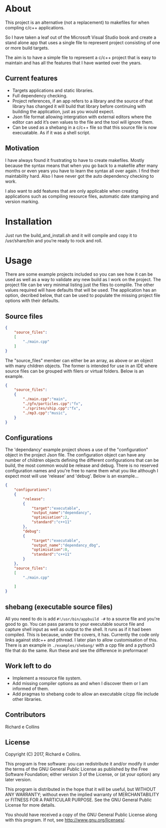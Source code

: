# About
This project is an alternative (not a replacement) to makefiles for when compling c/c++ applications. 

So I have taken a leaf out of the Microsoft Visual Studio book and create a stand alone app that uses a single file to represent project consisting of one or more build targets.

The aim is to have a simple file to represent a c/c++ project that is easy to maintain and has all the features that I have wanted over the years. 

## Current features
* Targets applications and static libraries.
* Full dependency checking.
* Project references, if an app refers to a library and the source of that library has changed it will build that library before continuing with building the application, just as you would expect. 
* Json file format allowing intergration with external editors where the editor can add it’s own values to the file and the tool will ignore them.
* Can be used as a shebang in a c/c++ file so that this source file is now execuatable. As if it was a shell script.

## Motivation
I have always found it frustrating to have to create makefiles. Mostly because the syntax means that when you go back to a makefile after many months or even years you have to learn the syntax all over again. I find their maintability hard. Also I have never got the auto dependency checking to work.

I also want to add features that are only applicable when creating applications such as compiling resource files, automatic date stamping and version marking.

# Installation
Just run the build_and_install.sh and it will compile and copy it to /usr/share/bin and you’re ready to rock and roll.

# Usage
There are some example projects included so you can see how it can be used as well as a way to validate any new build as I work on the project. The project file can be very minimal listing just the files to complile. The other values required will have defaults that will be used. The application has an option, decribed below, that can be used to populate the missing project file options with their defaults.

## Source files

```json
{
	"source_files":
	[
		"./main.cpp"		
	]
}
```

The "source_files" member can either be an array, as above or an object with many children objects. The former is intended for use in an IDE where source files can be grouped with filers or virtual folders. Below is an example.

```json
{
	"source_files":
	{
		"./main.cpp":"main",
		"./gfx/particles.cpp":"fx",
		"./sprites/ship.cpp":"fx",
		"./mp3.cpp":"music",
	}
}
```

## Configurations
The 'dependancy' example project shows a use of the "configuration" object in the project Json file. The configuration object can have any number of children objects defining the different configurations that can be build, the most common would be release and debug. There is no reserved configuration names and you're free to name them what you like although I expect most will use 'release' and 'debug'. Below is an example...

```json
{
	"configurations":
	{
		"release":
		{
			"target":"executable",
			"output_name":"dependancy",
			"optimisation":2,
			"standard":"c++11"
		},
		"debug":
		{
			"target":"executable",
			"output_name":"dependancy_dbg",
			"optimisation":0,
			"standard":"c++11"
		}
	},
    "source_files":
	[
		"./main.cpp"
		
	]
}
```

## shebang (executable source files)
All you need to do is add ```#!/usr/bin/appbuild -#``` to a source file and you're good to go.
You can pass params to your executable source file and capture shell input as well as output to the shell. It runs as if it had been compiled. This is because, under the covers, it has.
Currently the code only links against stdc++ and pthread. I later plan to allow customisation of this.
There is an example in ```./examples/shebang/``` with a cpp file and a python3 file that do the same. Run these and see the difference in preformace!

## Work left to do
* Implement a resource file system.
* Add missing compiler options as and when I discover them or I am informed of them.
* Add pragmas to shebang code to allow an executable c/cpp file include other libraries.

## Contributors
Richard e Collins

## License
Copyright (C) 2017, Richard e Collins.

This program is free software: you can redistribute it and/or modify
it under the terms of the GNU General Public License as published by
the Free Software Foundation; either version 3 of the License, or
(at your option) any later version.

This program is distributed in the hope that it will be useful,
but WITHOUT ANY WARRANTY; without even the implied warranty of
MERCHANTABILITY or FITNESS FOR A PARTICULAR PURPOSE.  See the
GNU General Public License for more details.

You should have received a copy of the GNU General Public License
along with this program.  If not, see <http://www.gnu.org/licenses/>.
